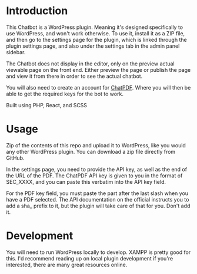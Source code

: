 # Introduction

This Chatbot is a WordPress plugin. Meaning it's designed specifically to use WordPress, and won't work otherwise. To use it, install it as a ZIP file, and then go to the settings page for the plugin, which is linked through the plugin settings page, and also under the settings tab in the admin panel sidebar.

The Chatbot does not display in the editor, only on the preview actual viewable page on the front end. Either preview the page or publish the page and view it from there in order to see the actual chatbot.

You will also need to create an account for [ChatPDF](https://www.chatpdf.com/). Where you will then be able to get the required keys for the bot to work.

Built using PHP, React, and SCSS

# Usage

Zip of the contents of this repo and upload it to WordPress, like you would any other WordPress plugin. You can download a zip file directly from GitHub.

In the settings page, you need to provide the API key, as well as the end of the URL of the PDF. The ChatPDF API key is given to you in the format of SEC_XXXX, and you can paste this verbatim into the API key field.

For the PDF key field, you must paste the part after the last slash when you have a PDF selected. The API documentation on the official instructs you to add a sha_ prefix to it, but the plugin will take care of that for you. Don't add it.

# Development

You will need to run WordPress locally to develop. XAMPP is pretty good for this. I'd recommend reading up on local plugin development if you're interested, there are many great resources online.
